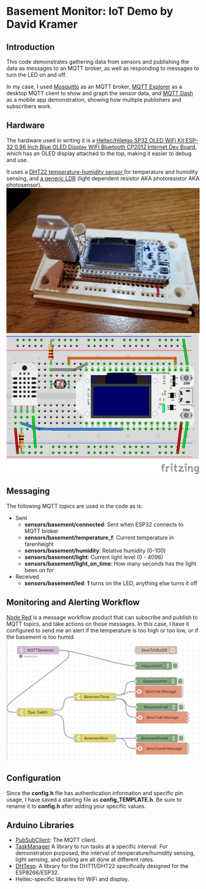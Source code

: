# Basement Monitor: IoT Demo by David Kramer

## Introduction
This code demonstrates gathering data from sensors and publishing the data as messages to an MQTT broker, as well as responding to messages to turn the LED on and off.

In my case, I used [Mosquitto](https://mosquitto.org/) as an MQTT broker, [MQTT Explorer](http://mqtt-explorer.com/) as a desktop MQTT client to show and graph the sensor data, and [MQTT Dash](https://play.google.com/store/apps/details?id=net.routix.mqttdash&hl=en_US&gl=US) as a mobile app demonstration, showing how multiple publishers and subscribers work.

## Hardware
The hardware used in writing it is a [Heltec/Hiletgo SP32 OLED WiFi Kit ESP-32 0.96 Inch Blue OLED Display WIFI Bluetooth CP2012 Internet Dev Board](www.hiletgo.com/ProductDetail/2157143.html), which has an OLED display attached to the top, making it easier to debug and use.

It uses a [DHT22 temperature-humidity sensor ](https://www.adafruit.com/product/385) for temperature and humidity sensing, and [a generic LDR](https://www.adafruit.com/product/161) (light dependent resistor AKA photoresistor AKA photosensor).  
![My hardware](hardware.png)
![Fritzing diagram](basement_monitor_fritzing.png)

## Messaging
The following MQTT topics are used in the code as is:
- Sent
  - **sensors/basement/connected**: Sent when ESP32 connects to MQTT broker
  - **sensors/basement/temperature_f**: Current temperature in farenheight 
  - **sensors/basement/humidity**: Relative humidity (0-100)
  - **sensors/basement/light**: Current light level (0 - 4096)
  - **sensors/basement/light_on_time**: How many seconds has the light been on for
- Received
  - **sensors/basement/led**: **1** turns on the LED, anything else turns it off
  
## Monitoring and Alerting Workflow
[Node Red](https://nodered.org/) is a message workflow product that can subscribe and publish to MQTT topics, and take actions on those messages.  In this case, I have it configured to send me an alert if the temperature is too high or too low, or if the basement is too humid.
![Basement workflow](node_red_workflow.png)

## Configuration 
Since the **config.h** file has authentication information and specific pin usage, I have saved a starting file as **config_TEMPLATE.h**.  Be sure to rename it to **config.h** after adding your specific values.

## Arduino Libraries
- [PubSubClient](https://www.arduino.cc/reference/en/libraries/pubsubclient/): The MQTT client.
- [TaskManager](https://www.arduino.cc/reference/en/libraries/taskmanager/) A library to run tasks at a specific interval.  For demonstration purposed, the interval of temperature/humidity sensing, light sensing, and polling are all done at different rates.
- [DHTesp](https://www.arduino.cc/reference/en/libraries/dht-sensor-library-for-espx/): A library for the DHT11/DHT22 specifically designed for the ESP8266/ESP32.
- Heltec-specific libraries for WiFi and display.
